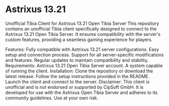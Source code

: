 # Astrixus 13.21

Unofficial Tibia Client for Axtrixus 13.21 Open Tibia Server
This repository contains an unofficial Tibia client specifically designed to connect to the Axtrixus 13.21 Open Tibia Server. It ensures compatibility with the server's custom features, providing a seamless gaming experience for players.

Features:
Fully compatible with Axtrixus 13.21 server configurations.
Easy setup and connection process.
Support for all server-specific modifications and features.
Regular updates to maintain compatibility and stability.
Requirements:
Axtrixus 13.21 Open Tibia Server account.
A system capable of running the client.
Installation:
Clone the repository or download the latest release.
Follow the setup instructions provided in the README.
Launch the client and connect to the server.
Disclaimer:
This client is unofficial and is not endorsed or supported by CipSoft GmbH. It is developed for use with the Axtrixus Open Tibia Server and adheres to its community guidelines. Use at your own risk.
 
